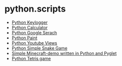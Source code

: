 # python.scripts

<ul>
  <li>
    <a href="https://github.com/alani4837/python.scripts/blob/master/keylogger.py">Python Keylogger</a>
  </li>
  <li>
    <a href="https://github.com/alani4837/Python-Scripts/blob/master/calculator.py">Python Calculator</a>
  </li>
  <li>
    <a href="https://github.com/alani4837/Python-Scripts/blob/master/PyGoogle.py">Python Google Serach</a>
  </li>
  <li>
    <a href="https://github.com/alani4837/Python-Scripts/blob/master/PyPaint.py">Python Paint</a>
  </li>
  <li>
    <a href="https://github.com/alani4837/Python-Scripts/blob/master/get_youtube_views.py">Python Youtube Views</a>
  </li>
  <li>
    <a href="https://github.com/alani4837/Python-Scripts/blob/master/snake.py">Python Simple Snake Game</a>
  </li>
  <li>
    <a href="https://github.com/alani4837/Python-Scripts/tree/master/Minecraft">Simple Minecraft-demo written in Python and         Pyglet</a>
  </li>
  <li>
  <a href="https://github.com/alani4837/Python-Scripts/tree/master/tetris">Python Tetris game</a>
  </li>

</ul>
